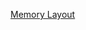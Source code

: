<a href = "https://docs.google.com/document/d/1NfmVir4XfjGQVDIQ1xoWq78UPv9iGEnM0ySjUWCOP20/edit?tab=t.0"> Memory Layout</a>
